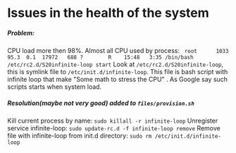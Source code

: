 # Issues in the health of the system

##### Problem:
  CPU load more then 98%. Almost all CPU used by process:
  ` root      1033 95.3  0.1  17972   688 ?        R    15:48   3:35 /bin/bash /etc/rc2.d/S20infinite-loop start`
  Look at `/etc/rc2.d/S20infinite-loop`, this is symlink file to `/etc/init.d/infinite-loop`. This file is bash script with infinite loop that make "Some math to stress the CPU" .
  As Google say such scripts starts when system load.
##### Resolution(maybe not very good) added to `files/provision.sh`
  Kill current process by name:
 `sudo killall -r infinite-loop`
  Unregister service infinite-loop:
  `sudo update-rc.d -f infinite-loop remove`
  Remove file with infinite-loop from init.d directory:
  `sudo rm /etc/init.d/infinite-loop`

